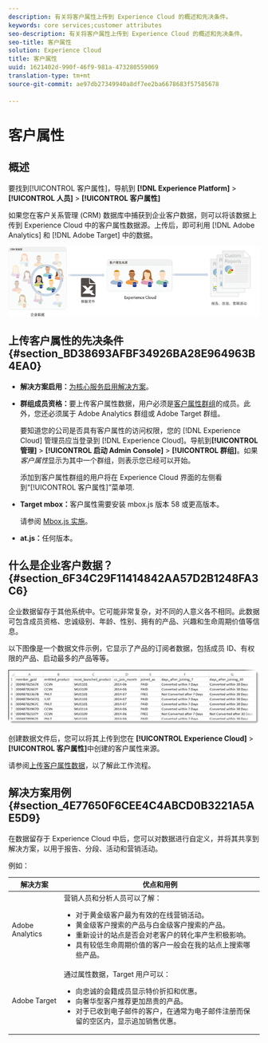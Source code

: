 ```yaml
---
description: 有关将客户属性上传到 Experience Cloud 的概述和先决条件。
keywords: core services;customer attributes
seo-description: 有关将客户属性上传到 Experience Cloud 的概述和先决条件。
seo-title: 客户属性
solution: Experience Cloud
title: 客户属性
uuid: 1621402d-990f-46f9-981a-473280559069
translation-type: tm+mt
source-git-commit: ae97db27349940a8df7ee2ba6678683f57585678

---
```



# 客户属性

## 概述

要找到[!UICONTROL 客户属性]，导航到 **[!DNL Experience Platform]** &gt; **[!UICONTROL 人员]** &gt; **[!UICONTROL 客户属性]**

如果您在客户关系管理 (CRM) 数据库中捕获到企业客户数据，则可以将该数据上传到 Experience Cloud 中的客户属性数据源。上传后，即可利用 [!DNL Adobe Analytics] 和 [!DNL Adobe Target] 中的数据。

![](assets/custom_reports.png)

## 上传客户属性的先决条件 {#section_BD38693AFBF34926BA28E964963B4EA0}


* **解决方案启用：**[为核心服务启用解决方案](../core-services/core-services.md#concept_07ED1D5C64234E77976E6D572E78FB9C)。

* **群组成员资格：**&#x200B;要上传客户属性数据，用户必须是[客户属性群组](../admin-getting-started/admin-getting-started.md#task_3295A85536BF48899A1AB40D207E77E9)的成员。此外，您还必须属于 Adobe Analytics 群组或 Adobe Target 群组。

   要知道您的公司是否具有客户属性的访问权限，您的 [!DNL Experience Cloud] 管理员应当登录到 [!DNL Experience Cloud]。导航到&#x200B;**[!UICONTROL 管理]** &gt; **[!UICONTROL 启动 Admin Console]** &gt; **[!UICONTROL 群组]**。如果&#x200B;*客户属性*&#x200B;显示为其中一个群组，则表示您已经可以开始。

   添加到客户属性群组的用户将在 Experience Cloud 界面的左侧看到“[!UICONTROL 客户属性]”菜单项.

* **Target mbox：**&#x200B;客户属性需要安装 mbox.js 版本 58 或更高版本。


   请参阅 [Mbox.js 实施](https://docs.adobe.com/content/help/en/target/using/implement-target/client-side/mbox-implement/mbox-download.html)。

* **at.js：**&#x200B;任何版本。

## 什么是企业客户数据？{#section_6F34C29F11414842AA57D2B1248FA3C6}

企业数据留存于其他系统中。它可能非常复杂，对不同的人意义各不相同。此数据可包含成员资格、忠诚级别、年龄、性别、拥有的产品、兴趣和生命周期价值等信息。

以下图像是一个数据文件示例，它显示了产品的订阅者数据，包括成员 ID、有权限的产品、启动最多的产品等等。

![](assets/01_crs_usecase.png)

创建数据文件后，您可以将其上传到您在 **[!UICONTROL Experience Cloud]** &gt; **[!UICONTROL 客户属性]**&#x200B;中创建的客户属性来源。

请参阅[上传客户属性数据](../attributes/t-crs-usecase.md#task_BCC327B2A0EF4A1BBB2934013AB92B78)，以了解此工作流程。

## 解决方案用例 {#section_4E77650F6CEE4C4ABCD0B3221A5AE5D9}

在数据留存于 Experience Cloud 中后，您可以对数据进行自定义，并将其共享到解决方案，以用于报告、分段、活动和营销活动。

例如：

| 解决方案 | 优点和用例 |
|--- |--- |
| Adobe Analytics | 营销人员和分析人员可以了解：<ul><li>对于黄金级客户最为有效的在线营销活动。</li><li>黄金级客户搜索的产品与白金级客户搜索的产品。</li><li>重新设计的站点是否会对老客户的转化率产生积极影响。</li><li>具有较低生命周期价值的客户一般会在我的站点上搜索哪些产品。</li></ul> |
| Adobe Target | 通过属性数据，Target 用户可以：<ul><li>向忠诚的会籍成员显示特价折扣和优惠。</li><li>向奢华型客户推荐更加昂贵的产品。</li><li>对于已收到电子邮件的客户，在通常为电子邮件注册而保留的空区内，显示追加销售优惠。</li></ul> |
